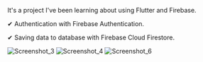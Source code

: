 It's a project I've been learning about using Flutter and Firebase. 

✔ Authentication with Firebase Authentication.

✔ Saving data to database with Firebase Cloud Firestore.

![Screenshot_3](https://user-images.githubusercontent.com/58737803/162721998-dbba6d54-0f82-4f36-8709-3355ee7688d3.jpg)
![Screenshot_4](https://user-images.githubusercontent.com/58737803/162722005-4dcf3697-3dc5-4caf-812c-aa0bdd758a2f.jpg)
![Screenshot_6](https://user-images.githubusercontent.com/58737803/162722008-25d72e10-6005-4915-bacc-274675187771.jpg)
